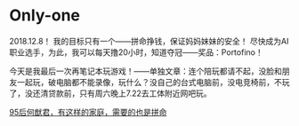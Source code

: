 # Only-one
2018.12.8！
我的目标只有一个——拼命挣钱，保证妈妈妹妹的安全！
尽快成为AI职业选手，为此，我可以每天撸20小时，知道夺冠——奖品：Portofino！

今天是我最后一次再笔记本玩游戏！——单独文章：连个陪玩都请不起，没脸和朋友一起玩，破电脑都不能录像，玩什么？没自己的台式电脑前，没电竞椅前，不玩了，没还清贷款前，只有周六晚上7.22去工体附近网吧玩。

<a href="https://mp.weixin.qq.com/s/VsiQ8vqaZttKSYVDMf0TeA">95后何猷君，有这样的家庭，需要的也是拼命</a>

